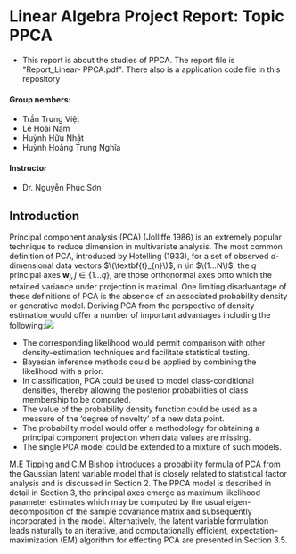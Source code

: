 # Linear Algebra Project Report: Topic PPCA
* This report is about the studies of PPCA. The report file is "Report_Linear- PPCA.pdf". There also is a application code file in this repository

#### Group nembers:
* Trần Trung Việt
* Lê Hoài Nam
* Huỳnh Hữu Nhật
* Huỳnh Hoàng Trung Nghĩa

#### Instructor
* Dr. Nguyễn Phúc Sơn


## Introduction 
Principal component analysis (PCA) (Jolliffe 1986) is an extremely popular technique to reduce dimension in multivariate analysis. The most common definition of PCA, introduced by Hotelling (1933),  for a set of observed $d$-dimensional data vectors $\(\textbf{t}_{n}\)$, n \in $\(1...N\)$, the $q$ principal axes $\textbf{w}_j , j \in \{1...q\}$, are those orthonormal axes onto which the retained variance under projection is maximal. One limiting disadvantage of these definitions of PCA is the absence of an associated probability density or generative model. Deriving PCA from the perspective of density estimation would offer a number of important advantages including the following:<img src="https://render.githubusercontent.com/render/math?math=e^{i \pi} = -1">

* The corresponding likelihood would permit comparison with other density-estimation techniques and facilitate statistical testing.
* Bayesian inference methods could be applied by combining the likelihood with a prior.
* In classification, PCA could be used to model class-conditional densities, thereby allowing the posterior probabilities of class membership to be computed.
* The value of the probability density function could be used as a measure of the ‘degree of novelty’ of a new data point.
* The probability model would offer a methodology for obtaining a principal component projection when data values are missing.
* The single PCA model could be extended to a mixture of such models.

M.E Tipping and C.M Bishop introduces a probability formula of PCA from the Gaussian latent variable model that is closely related to statistical factor analysis and is discussed in Section 2. The PPCA model is described in detail in Section 3, the principal axes emerge as maximum likelihood parameter estimates which may be computed by the usual eigen-decomposition of the sample covariance matrix and subsequently incorporated in the model. Alternatively, the latent variable formulation leads naturally to an iterative, and computationally efficient, expectation–maximization (EM) algorithm for effecting PCA are presented in Section 3.5.
